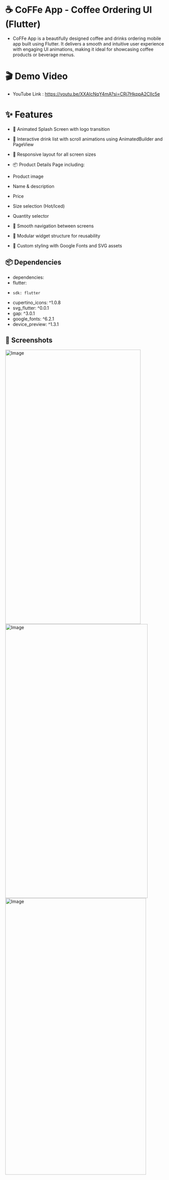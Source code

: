 # ☕️ CoFFe App - Coffee Ordering UI (Flutter)


- CoFFe App is a beautifully designed coffee and drinks ordering mobile app built using Flutter. It delivers a smooth and intuitive user experience with engaging UI animations, making it ideal for showcasing coffee products or beverage menus.

# 🎬 Demo Video
-  YouTube Link : https://youtu.be/XXAIcNqY4mA?si=CRj7HkppA2ClIc5e

# ✨ Features
- 🚀 Animated Splash Screen with logo transition

- 🧃 Interactive drink list with scroll animations using AnimatedBuilder and PageView

- 📱 Responsive layout for all screen sizes

- 📦 Product Details Page including:

- Product image

- Name & description

- Price

- Size selection (Hot/Iced)

- Quantity selector

- 🔄 Smooth navigation between screens

- 🧩 Modular widget structure for reusability

- 🎨 Custom styling with Google Fonts and SVG assets

##  📦 Dependencies
- dependencies:
-   flutter:
-     sdk: flutter
-   cupertino_icons: ^1.0.8
-   svg_flutter: ^0.0.1
-   gap: ^3.0.1
-   google_fonts: ^6.2.1
-   device_preview: ^1.3.1

##  📸 Screenshots
<img width="425" height="859" alt="Image" src="https://github.com/user-attachments/assets/89bf5423-e104-41c7-b503-c9eb2e12d109" /> <img width="447" height="858" alt="Image" src="https://github.com/user-attachments/assets/fe0fa192-a06e-4a60-b1ad-65ca64f138e0" /> <img width="442" height="866" alt="Image" src="https://github.com/user-attachments/assets/a0c2a742-0ce7-4126-a23a-9769982c9d7c" />


